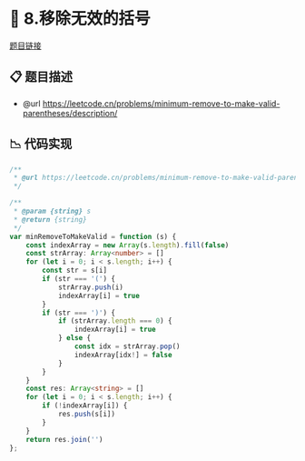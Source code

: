 # 🎯 8.移除无效的括号

[题目链接](https://leetcode.cn/problems/minimum-remove-to-make-valid-parentheses/description/)

## 📋 题目描述
* @url https://leetcode.cn/problems/minimum-remove-to-make-valid-parentheses/description/

## 📉 代码实现
```typescript
/**
 * @url https://leetcode.cn/problems/minimum-remove-to-make-valid-parentheses/description/
 */

/**
 * @param {string} s
 * @return {string}
 */
var minRemoveToMakeValid = function (s) {
    const indexArray = new Array(s.length).fill(false)
    const strArray: Array<number> = []
    for (let i = 0; i < s.length; i++) {
        const str = s[i]
        if (str === '(') {
            strArray.push(i)
            indexArray[i] = true
        }
        if (str === ')') {
            if (strArray.length === 0) {
                indexArray[i] = true
            } else {
                const idx = strArray.pop()
                indexArray[idx!] = false
            }
        }
    }
    const res: Array<string> = []
    for (let i = 0; i < s.length; i++) {
        if (!indexArray[i]) {
            res.push(s[i])
        }
    }
    return res.join('')
};
```
